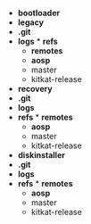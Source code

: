 * **bootloader**
 * **legacy**
  * **.git**
   * **logs**
    * **refs**
     * **remotes**
      * **aosp**
       * master
       * kitkat-release
* **recovery**
 * **.git**
  * **logs**
   * **refs**
    * **remotes**
     * **aosp**
      * master
      * kitkat-release
* **diskinstaller**
 * **.git**
  * **logs**
   * **refs**
    * **remotes**
     * **aosp**
      * master
      * kitkat-release
